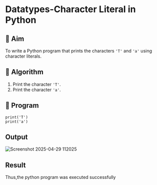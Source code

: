 # Datatypes-Character Literal in Python

## 🎯 Aim
To write a Python program that prints the characters `'T'` and `'a'` using character literals.

## 🧠 Algorithm
1. Print the character `'T'`.
2. Print the character `'a'`.

## 🧾 Program
```
print('T')
print('a')
```
## Output
![Screenshot 2025-04-29 112025](https://github.com/user-attachments/assets/a37f3f18-5287-41af-97f0-c6b0353ce4df)

## Result
Thus,the python program was executed successfully
